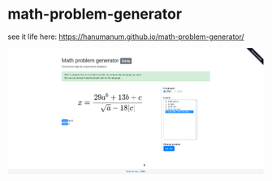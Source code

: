 # math-problem-generator
see it life here:
https://hanumanum.github.io/math-problem-generator/


![math problem generator screenshot](screenshot.png)